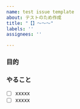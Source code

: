 ```yaml
---
name: test issue template
about: テストのため作成
title: "【】〜〜〜"
labels: ''
assignees: ''

---
```


### 目的

### やること
- [ ] xxxxx
- [ ] xxxxx
